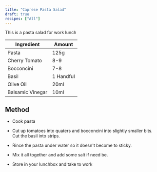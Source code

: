 ```yaml
---
title: "Caprese Pasta Salad"
draft: true
recipes: ["All"]
---
```

This is a pasta salad for work lunch

| Ingredient  | Amount |
| ----- | ---- |
| Pasta | 125g |
| Cherry Tomato | 8-9 |
| Bocconcini | 7-8 |
| Basil | 1 Handful |
| Olive Oil | 20ml |
| Balsamic Vinegar | 10ml |

## Method

-  Cook pasta

- Cut up tomatoes into quaters and bocconcini into slightly smaller bits. Cut the basil into strips.

- Rince the pasta under water so it doesn't become to sticky.

- Mix it all together and add some salt if need be.

- Store in your lunchbox and take to work